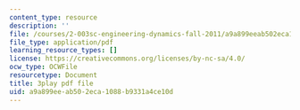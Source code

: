 ```yaml
---
content_type: resource
description: ''
file: /courses/2-003sc-engineering-dynamics-fall-2011/a9a899eeab502eca1088b9331a4ce10d_Ze5nqLIYUMc.pdf
file_type: application/pdf
learning_resource_types: []
license: https://creativecommons.org/licenses/by-nc-sa/4.0/
ocw_type: OCWFile
resourcetype: Document
title: 3play pdf file
uid: a9a899ee-ab50-2eca-1088-b9331a4ce10d
---
```


